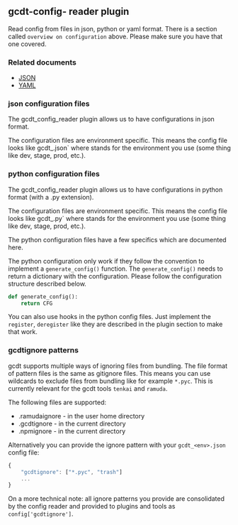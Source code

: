 ## gcdt-config- reader plugin 

Read config from files in json, python or yaml format.
There is a section called `overview on configuration` above. Please make sure you have that one covered.


### Related documents

* [JSON](https://en.wikipedia.org/wiki/JSON)
* [YAML](https://en.wikipedia.org/wiki/YAML)


### json configuration files

The gcdt_config_reader plugin allows us to have configurations in json format.

The configuration files are environment specific. This means the config file looks like gcdt_<env>.json` where <env> stands for the environment you use (some thing like dev, stage, prod, etc.).


### python configuration files

The gcdt_config_reader plugin allows us to have configurations in python format (with a .py extension).

The configuration files are environment specific. This means the config file looks like gcdt_<env>.py` where <env> stands for the environment you use (some thing like dev, stage, prod, etc.).

The python configuration files have a few specifics which are documented here.

The python configuration only work if they follow the convention to implement a `generate_config()` function. The `generate_config()` needs to return a dictionary with the configuration. Please follow the configuration structure described below.
  
``` python
def generate_config():
    return CFG
```

You can also use hooks in the python config files. Just implement the `register`, `deregister` like they are described in the plugin section to make that work.


### gcdtignore patterns

gcdt supports multiple ways of ignoring files from bundling. The file format of pattern files is the same as gitignore files. This means you can use wildcards to exclude files from bundling like for example `*.pyc`. This is currently relevant for the gcdt tools `tenkai` and `ramuda`.

The following files are supported:

* .ramudaignore - in the user home directory
* .gcdtignore - in the current directory
* .npmignore - in the current directory

Alternatively you can provide the ignore pattern with your `gcdt_<env>.json` config file:

``` js
{
    "gcdtignore": ["*.pyc", "trash"]
    ...
}
```

On a more technical note: all ignore patterns you provide are consolidated by the config reader and provided to plugins and tools as `config['gcdtignore']`.
